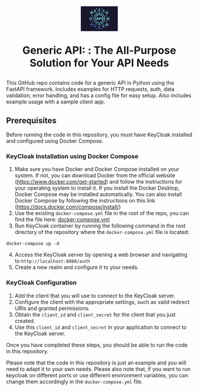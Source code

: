# <div align="center"><img src="docs/img/api-logo.jpg" alt="API Logo" style="width: 20%;"> <p align="center"> Generic API: : The All-Purpose Solution for Your API Needs </p></div>

This GitHub repo contains code for a generic API in Python using the FastAPI framework. Includes examples for HTTP requests, auth, data validation, error handling, and has a config file for easy setup. Also includes example usage with a sample client app.

## Prerequisites
Before running the code in this repository, you must have KeyCloak installed and configured using Docker Compose.

### KeyCloak Installation using Docker Compose
1. Make sure you have Docker and Docker Compose installed on your system. If not, you can download Docker from the official website (https://www.docker.com/get-started) and follow the instructions for your operating system to install it. If you install the Docker Desktop, Docker Compose may be installed automatically. You can also install Docker Compose by following the instructions on this link (https://docs.docker.com/compose/install/)
2. Use the existing ```docker-compose.yml``` file in the root of the repo, you can find the file here: [docker-compose.yml](docker-compose.yaml)
3. Run KeyCloak container by running the following command in the root directory of the repository where the ```docker-compose.yml``` file is located:

```
docker-compose up -d
```

4. Access the KeyCloak server by opening a web browser and navigating to `http://localhost:8080/auth`
5. Create a new realm and configure it to your needs.

### KeyCloak Configuration
1. Add the client that you will use to connect to the KeyCloak server.
2. Configure the client with the appropriate settings, such as valid redirect URIs and granted permissions.
3. Obtain the `client_id` and `client_secret` for the client that you just created.
4. Use this `client_id` and `client_secret` in your application to connect to the KeyCloak server.

Once you have completed these steps, you should be able to run the code in this repository. 

Please note that the code in this repository is just an example and you will need to adapt it to your own needs.
Please also note that, if you want to run keycloak on different ports or use different environment variables, you can change them accordingly in the `docker-compose.yml` file.
